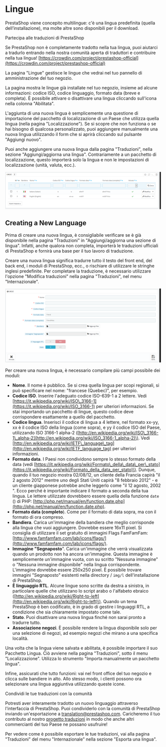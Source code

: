 # Lingue

PrestaShop viene concepito multilingue: c'è una lingua predefinita \(quella dell’installazione\), ma molte altre sono disponibili per il download.

Partecipa alle traduzioni di PrestaShop

Se PrestaShop non è completamente tradotto nella tua lingua, puoi aiutarci a tradurlo entrando nella nostra comunità aperta di traduttori e contribuire nella tua lingua! [https://crowdin.com/project/prestashop-official](https://crowdin.com/project/prestashop-official)

La pagina "Lingue" gestisce le lingue che vedrai nel tuo pannello di amministrazione del tuo negozio.

La pagina mostra le lingue già installate nel tuo negozio, insieme ad alcune informazioni: codice ISO, codice linguaggio, formato data \(breve e completa\). È possibile attivare o disattivare una lingua cliccando sull'icona nella colonna "Abilitata".

L'aggiunta di una nuova lingua è semplicemente una questione di importazione del pacchetto di localizzazione di un Paese che utilizza quella lingua \(nella pagina "Localizzazione"\). Se si scopre che non funziona o se hai bisogno di qualcosa personalizzato, puoi aggiungere manualmente una nuova lingua utilizzando il form che si aprirà cliccando sul pulsante "Aggiungi nuovo".

Puoi anche aggiungere una nuova lingua dalla pagina "Traduzioni", nella sezione "Aggiungi/aggiorna una lingua". Contrariamente a un pacchetto di localizzazione, questo importerà solo la lingua e non le impostazioni di localizzazione \(unità, valuta, ecc.\).

![](../../../../.gitbook/assets/54267492.png)

## Creating a New Language <a id="Lingue-CreatingaNewLanguage"></a>

Prima di creare una nuova lingua, è consigliabile verificare se è già disponibile nella pagina "Traduzioni" in "Aggiungi/aggiorna una sezione di lingua". Infatti, anche qualora non completa, importerà le traduzioni ufficiali di PrestaShop e fornirà una base per il tuo lavoro di traduzione.

Creare una nuova lingua significa tradurre tutto il testo del front end, del back end, i moduli di PrestaShop, ecc., o rischiare di utilizzare le stringhe inglesi predefinite. Per completare la traduzione, è necessario utilizzare l'opzione "Modifica traduzioni" nella pagina "Traduzioni", nel menu "Internazionale".

![](../../../../.gitbook/assets/54267486.png)

Per creare una nuova lingua, è necessario compilare più campi possibile dei moduli:

* **Nome**. Il nome è pubblico. Se si crea quella lingua per scopi regionali, si può specificare nel nome: "francese \(Quebec\)", per esempio.
* **Codice ISO**. Inserire l'adeguato codice ISO-639-1 a 2 lettere. Vedi [https://it.wikipedia.org/wiki/ISO\_3166-1](https://it.wikipedia.org/wiki/ISO_3166-1) per ulteriori informazioni. Se stai importando un pacchetto di lingue, questo codice deve corrispondere esattamente a quello del pacchetto.
* **Codice lingua**. Inserisci il codice di lingua a 4 lettere, nel formato xx-yy, xx è il codice ISO della lingua \(come sopra\), e yy il codice ISO del Paese, utilizzando ISO 3166-1 alpha-2 \([http://en.wikipedia.org/wiki/ISO\_3166-1\_alpha-2](http://en.wikipedia.org/wiki/ISO_3166-1_alpha-2)\). Vedi [http://en.wikipedia.org/wiki/IETF\_language\_tag](http://en.wikipedia.org/wiki/IETF_language_tag) per ulteriori informazioni.
* **Formato data**. I Paesi non condividono sempre lo stesso formato della data \(vedi [https://it.wikipedia.org/wiki/Formato\_della\_data\_per\_stato](https://it.wikipedia.org/wiki/Formato_della_data_per_stato)\). Dunque, quando il tuo negozio mostra 02/08/12, un cliente della Francia capirà "il 2 agosto 2012" mentre uno degli Stati Uniti capirà "8 febbraio 2012" - e un cliente giapponese potrebbe anche leggerlo come "il 12 agosto, 2002 ". Ecco perché è importante indicare il formato a seconda della tua lingua. Le lettere utilizzate dovrebbero essere quella della funzione `date` \(\) di PHP: [http://php.net/manual/en/function.date.php](http://php.net/manual/en/function.date.php).
* **Formato data \(completo**\). Come per il formato di data sopra, ma con il formato di ora compreso.
* **Bandiera**. Carica un'immagine della bandiera che meglio corrisponde alla lingua che vuoi aggiungere. Dovrebbe essere 16x11 pixel. Si consiglia di utilizzare il set gratuito di immagini Flags FamFamFam: [http://www.famfamfam.com/lab/icons/flags/](http://www.famfamfam.com/lab/icons/flags/).
* **Immagine "Segnaposto**". Carica un'immagine che verrà visualizzata quando un prodotto non ha ancora un'immagine. Questa immagine è semplicemente un'immagine vuota, con su scritto "Nessuna immagine" o "Nessuna immagine disponibile" nella lingua corrispondente. L'immagine dovrebbe essere 250x250 pixel. È possibile trovare immagini "Segnaposto" esistenti nella directory / `img/l` dell'installazione di PrestaShop.
* **È linguaggio RTL**. Alcune lingue sono scritte da destra a sinistra, in particolare quelle che utilizzano lo script arabo o l'alfabeto ebraico \([http://en.wikipedia.org/wiki/Right-to-left](http://en.wikipedia.org/wiki/Right-to-left)\). Quando un tema PrestaShop è ben codificato, è in grado di gestire i linguaggi RTL, a condizione che sia chiaramente impostato come tale.
* **Stato**. Puoi disattivare una nuova lingua finché non sarai pronto a tradurre tutto.
* **Associazione negozi**. È possibile rendere la lingua disponibile solo per una selezione di negozi, ad esempio negozi che mirano a una specifica località.

Una volta che la lingua viene salvata e abilitata, è possibile importare il suo Pacchetto Lingua. Ciò avviene nella pagina "Traduzioni", sotto il menu "Localizzazione". Utilizza lo strumento "Importa manualmente un pacchetto lingua".

Infine, assicurati che tutto funzioni: vai nel front office del tuo negozio e clicca sulle bandiere in alto. Allo stesso modo, i clienti possono ora selezionare una lingua aggiuntiva utilizzando queste icone.

Condividi le tue traduzioni con la comunità

Potresti aver interamente tradotto un nuovo linguaggio attraverso l'interfaccia di PrestaShop. Puoi condividerlo con la comunità di PrestaShop inviando un'esportazione a [translation@prestashop.com](mailto:translation@prestashop.com). Caricheremo il tuo contributo al nostro [progetto traduzioni](https://crowdin.com/project/prestashop-official) in modo che anche altri commercianti del tuo Paese ne possano usufruire!

Per vedere come è possibile esportare le tue traduzioni, vai alla pagina "Traduzioni" del menu "Internazionale" nella sezione "Esporta una lingua".

